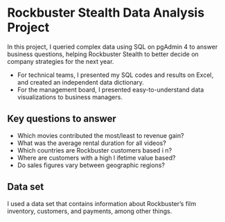 # Rockbuster Stealth Data Analysis Project
In this project, I queried complex data using SQL on pgAdmin 4 to answer business questions, helping Rockbuster Stealth to better decide on company strategies for the next year.
 - For technical teams, I presented my SQL codes and results on Excel, and created an independent data dictionary.
 - For the management board, I presented easy-to-understand data visualizations to business managers.

## Key questions to answer
- Which movies contributed the most/least to revenue gain?
- What was the average rental duration for all videos?
- Which countries are Rockbuster customers based i n?
- Where are customers with a high l ifetime value based?
- Do sales figures vary between geographic regions?

## Data set
I used a data set that contains information about Rockbuster’s film inventory, customers, and payments, among other things.
